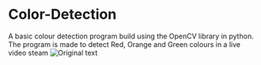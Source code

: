 # Color-Detection
A basic colour detection program build using the OpenCV library in python. The program is made to detect Red, Orange and Green colours in a live video steam
![Original text](rainbow1.png)

